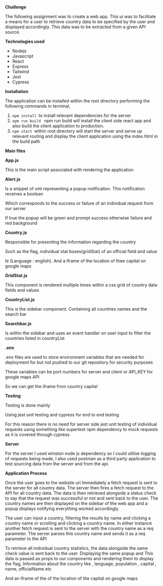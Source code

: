 
**Challenge**

The following assignment was to create a web app. This ui was to facilitate a means for a user to retrieve country data to be specified by the user and displayed accordingly. This data was to be extracted from a given API source.

**Technologies used**

* Nodejs
* Javascript
* React
* Express
* Tailwind
* Jest 
* Cypress

**Installation**

The application can be installed within the root directory performing the following commands in terminal, 



1. `npm install `to install relevant dependencies for the server 
2. `npm run build ` npm run build will install the client side react app and also build the client application to production. 
3. `npm start `within root directory will start the server and serve up relevant routing and display the client application using the index.html in the build path

**Main files**

**App.js**

This is the main script associated with rendering the application 

**Alert.js**

Is a snippet of xml representing a popup notification. This notification receives a boolean 

Which corresponds to the success or failure of an individual request from our server 

If true the popup will be green and prompt success otherwise failure and red background

**Country.js**

Responsible for presenting the information regarding the country 

Such as the flag, individual stat boxes(gridStat) of an official field and value

Ie (Language : english). And a iframe of the location of thee capital on google maps 

**GridStat.js**

This component is rendered multiple times within a css grid of country data fields and values

**CountryList.js**

This is the sidebar component. Containing all countries names  and the search bar

**Searchbar.js**

Is within the sidebar and uses an event handler on user input to filter the countries listed in countryList 

**.env**

.env files are used to store environment variables that are needed for deployment for but not pushed to our git repository for security purposes

These variables can be port numbers for server and client or API_KEY for google maps API

So we can get the iframe from country capital

**Testing**

Testing is done mainly

Using jest unit testing and cypress for end to end testing 

For this reason there is no need for server side jest unit testing of individual requests using something like supertest npm dependency to mock requests  as it is covered through cypress

**Server** 

For the server I used winston node js dependency so I could utilise logging of requests being made, I also used postman as a third party application to test sourcing data from the server and from the api.

**Application Process**

Once the user goes to the website url Immediately a fetch request is sent to the server for all country data. The server then fires a fetch request to the API for all country data. The data is then retrieved alongside a status check to say that the request was successful or not  and sent back to the user. The country names are  then displayed on the sidebar of the web app and a popup displays notifying everything worked accordingly. 

The user can input a country, filtering the results by name and clicking a country name or scrolling and clicking a country name. In either instance another fetch request is sent to the server with the country name as a req parameter. The server parses this country name and sends it as a req parameter to the API

To retrieve all individual country statistics, the data alongside the same check value is sent back to the user. Displaying the same popup and  This data is passed as props to our components and rendering them to display the flag, Information about the country like , language, population , capital , name, officialName etc

And an iframe of the of the location of the capital on google maps 
